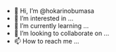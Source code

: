 - 👋 Hi, I’m @hokarinobumasa
- 👀 I’m interested in ...
- 🌱 I’m currently learning ...
- 💞️ I’m looking to collaborate on ...
- 📫 How to reach me ...

<!---
hokarinobumasa/hokarinobumasa is a ✨ special ✨ repository because its `README.md` (this file) appears on your GitHub profile.
You can click the Preview link to take a look at your changes.
--->
